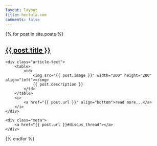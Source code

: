 ```yaml
---
layout: layout
title: hentula.com
comments: false
---
```


<div class="related">
  {% for post in site.posts %}
  <div class=" post-excerpt">
	<h2 class="title">
		<a href="{{ post.url }}">{{ post.title }}</a> 
	</h2>

	<div class="article-text">
		<table>
			<td>
				<img src="{{ post.image }}" width="200" height="200" align="left"></img>
				{{ post.description }}
			</td>
		</table>
		<i>
			<a href="{{ post.url }}" align="bottom">read more...</a>
		</i>
	</div>

	<div class="meta">
		<a href="{{ post.url }}#disqus_thread"></a>
	</div>
  </div>
  {% endfor %}
</div>
